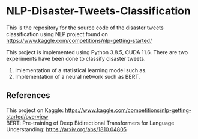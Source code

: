 # NLP-Disaster-Tweets-Classification
This is the repository for the source code of the disaster tweets classification using NLP project found on https://www.kaggle.com/competitions/nlp-getting-started/  

This project is implemented using Python 3.8.5, CUDA 11.6.
There are two experiments have been done to classify disaster tweets.  
1) Imlementation of a statistical learning model such as.  
2) Implementation of a neural network such as BERT.  




## References

This project on Kaggle: https://www.kaggle.com/competitions/nlp-getting-started/overview  
BERT: Pre-training of Deep Bidirectional Transformers for Language Understanding: https://arxiv.org/abs/1810.04805
